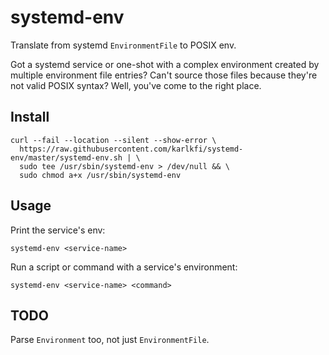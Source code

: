# systemd-env

Translate from systemd `EnvironmentFile` to POSIX env.

Got a systemd service or one-shot with a complex environment created by multiple environment file entries?
Can't source those files because they're not valid POSIX syntax?
Well, you've come to the right place.

## Install

```
curl --fail --location --silent --show-error \
  https://raw.githubusercontent.com/karlkfi/systemd-env/master/systemd-env.sh | \
  sudo tee /usr/sbin/systemd-env > /dev/null && \
  sudo chmod a+x /usr/sbin/systemd-env
```

## Usage

Print the service's env:

```
systemd-env <service-name>
```

Run a script or command with a service's environment:

```
systemd-env <service-name> <command>
```

## TODO

Parse `Environment` too, not just `EnvironmentFile`.
